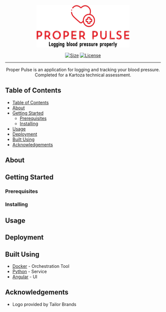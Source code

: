 <!-- Logo provided by Tailor Brands -->
<p align="center">
  <a href="" rel="noopener">
 <img width=300px height=137px src="./documentation/logo.png" alt="Project logo"></a>
</p>

<!-- Shields -->
<div align="center">

[![Size](https://img.shields.io/github/repo-size/JBornman/proper-pulse?style=flat-square)]() 
[![License](https://img.shields.io/badge/license-GPL%20v3-blue.svg?style=flat-square)](/LICENSE)

</div>

---

<p align="center"> Proper Pulse is an application for logging and tracking your blood pressure.
    <br> 
Completed for a Kartoza technical assessment.
</p>

## Table of Contents

- [Table of Contents](#table-of-contents)
- [About](#about)
- [Getting Started](#getting-started)
  - [Prerequisites](#prerequisites)
  - [Installing](#installing)
- [Usage](#usage)
- [Deployment](#deployment)
- [Built Using](#built-using)
- [Acknowledgements](#acknowledgements)

## About 


## Getting Started 


### Prerequisites


### Installing


## Usage 


## Deployment 


## Built Using 

- [Docker](https://www.docker.com/) - Orchestration Tool
- [Python](https://www.python.org/) - Service
- [Angular](https://angular.io/) - UI

## Acknowledgements 

- Logo provided by Tailor Brands
